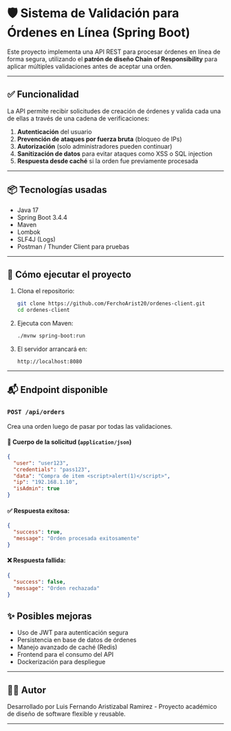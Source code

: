 # 🛡️ Sistema de Validación para Órdenes en Línea (Spring Boot)

Este proyecto implementa una API REST para procesar órdenes en línea de forma segura, utilizando el **patrón de diseño Chain of Responsibility** para aplicar múltiples validaciones antes de aceptar una orden.

---

## ✅ Funcionalidad

La API permite recibir solicitudes de creación de órdenes y valida cada una de ellas a través de una cadena de verificaciones:

1. **Autenticación** del usuario
2. **Prevención de ataques por fuerza bruta** (bloqueo de IPs)
3. **Autorización** (solo administradores pueden continuar)
4. **Sanitización de datos** para evitar ataques como XSS o SQL injection
5. **Respuesta desde caché** si la orden fue previamente procesada

---

## 📦 Tecnologías usadas

- Java 17
- Spring Boot 3.4.4
- Maven
- Lombok
- SLF4J (Logs)
- Postman / Thunder Client para pruebas

---

## 🚀 Cómo ejecutar el proyecto

1. Clona el repositorio:
   ```bash
   git clone https://github.com/FerchoArist20/ordenes-client.git
   cd ordenes-client
   ```

2. Ejecuta con Maven:
   ```bash
   ./mvnw spring-boot:run
   ```

3. El servidor arrancará en:
   ```
   http://localhost:8080
   ```

---

## 📬 Endpoint disponible

### `POST /api/orders`

Crea una orden luego de pasar por todas las validaciones.

#### 🧾 Cuerpo de la solicitud (`application/json`)
```json
{
  "user": "user123",
  "credentials": "pass123",
  "data": "Compra de item <script>alert(1)</script>",
  "ip": "192.168.1.10",
  "isAdmin": true
}
```

#### ✅ Respuesta exitosa:
```json
{
  "success": true,
  "message": "Orden procesada exitosamente"
}
```

#### ❌ Respuesta fallida:
```json
{
  "success": false,
  "message": "Orden rechazada"
}
```

## ✨ Posibles mejoras

- Uso de JWT para autenticación segura
- Persistencia en base de datos de órdenes
- Manejo avanzado de caché (Redis)
- Frontend para el consumo del API
- Dockerización para despliegue

---

## 🧑‍💻 Autor

Desarrollado por Luis Fernando Aristizabal Ramirez - Proyecto académico de diseño de software flexible y reusable.

---
